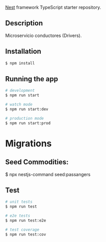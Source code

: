 [Nest](https://github.com/nestjs/nest) framework TypeScript starter repository.

## Description

Microservicio conductores (Drivers).

## Installation

```bash
$ npm install
```

## Running the app

```bash
# development
$ npm run start

# watch mode
$ npm run start:dev

# production mode
$ npm run start:prod
```

# Migrations

## Seed Commodities:

$ npx nestjs-command seed:passangers

## Test

```bash
# unit tests
$ npm run test

# e2e tests
$ npm run test:e2e

# test coverage
$ npm run test:cov

